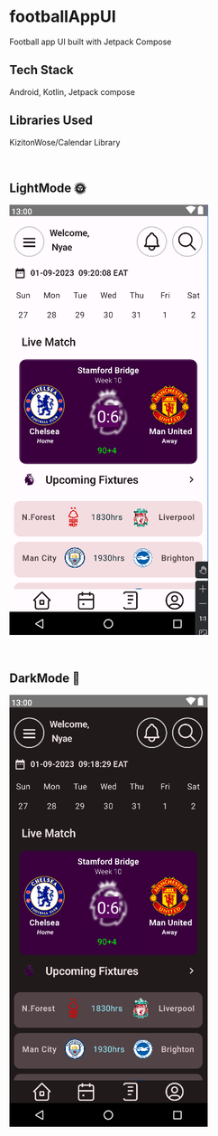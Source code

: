 # footballAppUI
Football app UI built with Jetpack Compose
 

## Tech Stack 

Android, Kotlin, Jetpack compose

## Libraries Used 

KizitonWose/Calendar Library

<br />

## LightMode 🌞   

![](https://github.com/Nyae44/footballAppUI/blob/master/screenshots/home_light_footballUI.png)
    
<br />

## DarkMode 🌚

![](https://github.com/Nyae44/footballAppUI/blob/master/screenshots/home_dark_footballUI.png)
<br />
